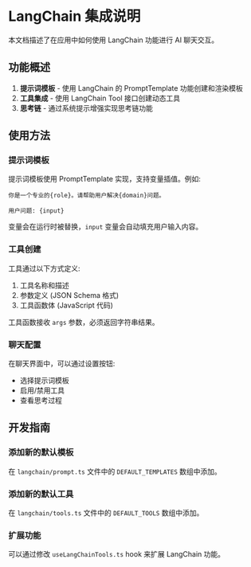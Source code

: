 # LangChain 集成说明

本文档描述了在应用中如何使用 LangChain 功能进行 AI 聊天交互。

## 功能概述

1. **提示词模板** - 使用 LangChain 的 PromptTemplate 功能创建和渲染模板
2. **工具集成** - 使用 LangChain Tool 接口创建动态工具
3. **思考链** - 通过系统提示增强实现思考链功能

## 使用方法

### 提示词模板

提示词模板使用 PromptTemplate 实现，支持变量插值。例如:

```
你是一个专业的{role}。请帮助用户解决{domain}问题。

用户问题: {input}
```

变量会在运行时被替换，`input` 变量会自动填充用户输入内容。

### 工具创建

工具通过以下方式定义:

1. 工具名称和描述
2. 参数定义 (JSON Schema 格式)
3. 工具函数体 (JavaScript 代码)

工具函数接收 `args` 参数，必须返回字符串结果。

### 聊天配置

在聊天界面中，可以通过设置按钮:

- 选择提示词模板
- 启用/禁用工具
- 查看思考过程

## 开发指南

### 添加新的默认模板

在 `langchain/prompt.ts` 文件中的 `DEFAULT_TEMPLATES` 数组中添加。

### 添加新的默认工具

在 `langchain/tools.ts` 文件中的 `DEFAULT_TOOLS` 数组中添加。

### 扩展功能

可以通过修改 `useLangChainTools.ts` hook 来扩展 LangChain 功能。
